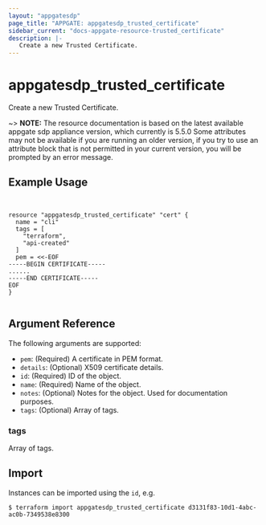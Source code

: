 ```yaml
---
layout: "appgatesdp"
page_title: "APPGATE: appgatesdp_trusted_certificate"
sidebar_current: "docs-appgate-resource-trusted_certificate"
description: |-
   Create a new Trusted Certificate.
---
```


# appgatesdp_trusted_certificate

Create a new Trusted Certificate.

~> **NOTE:**  The resource documentation is based on the latest available appgate sdp appliance version, which currently is 5.5.0
Some attributes may not be available if you are running an older version, if you try to use an attribute block that is not permitted in your current version, you will be prompted by an error message.


## Example Usage

```hcl


resource "appgatesdp_trusted_certificate" "cert" {
  name = "cli"
  tags = [
    "terraform",
    "api-created"
  ]
  pem = <<-EOF
-----BEGIN CERTIFICATE-----
......
-----END CERTIFICATE-----
EOF
}


```


## Argument Reference

The following arguments are supported:


* `pem`: (Required) A certificate in PEM format.
* `details`: (Optional) X509 certificate details.
* `id`: (Required) ID of the object.
* `name`: (Required) Name of the object.
* `notes`: (Optional) Notes for the object. Used for documentation purposes.
* `tags`: (Optional) Array of tags.


### tags
Array of tags.




## Import

Instances can be imported using the `id`, e.g.

```
$ terraform import appgatesdp_trusted_certificate d3131f83-10d1-4abc-ac0b-7349538e8300
```
